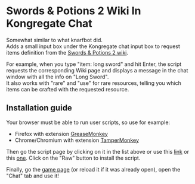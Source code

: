 Swords & Potions 2 Wiki In Kongregate Chat
==========================================

Somewhat similar to what knarfbot did.  
Adds a small input box under the Kongregate chat input box to request items definition from the [Swords & Potions 2 wiki](http://www.edgebee.com/wiki/index.php?title=Swords_%26_Potions_2).  

For example, when you type "item: long sword" and hit Enter, the script requests the corresponding Wiki page  and displays a message in the chat window with all the info on "Long Sword".  
It also works with "rare" and "use" for rare resources, telling you which items can be crafted with the requested resource.  

Installation guide
------------------

Your browser must be able to run user scripts, so use for example:
- Firefox with extension [GreaseMonkey](https://addons.mozilla.org/en-US/firefox/addon/greasemonkey/)
- Chrome/Chromium with extension [TamperMonkey](https://chrome.google.com/webstore/detail/tampermonkey/dhdgffkkebhmkfjojejmpbldmpobfkfo?hl=en)

Then go the script page by clicking on it in the list above or use this [link](https://github.com/StephGbzh/SwordsAndPotions2WikiInKongregateChat/blob/master/SwordsAndPotions2WikiInKongregateChat.user.js) or this [one](http://goo.gl/pl4iir).
Click on the "Raw" button to install the script.

Finally, go the [game page](http://www.kongregate.com/games/EdgebeeStudios/swords-and-potions-2) (or reload it if it was already open), open the "Chat" tab and use it!
